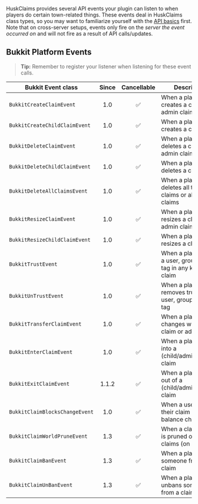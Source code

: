 HuskClaims provides several API events your plugin can listen to when players do certain town-related things. These events deal in HuskClaims class types, so you may want to familiarize yourself with the [API basics](API) first. Note that on cross-server setups, events only fire on the *server the event occurred on* and will not fire as a result of API calls/updates.

## Bukkit Platform Events
> **Tip:** Remember to register your listener when listening for these event calls.

| Bukkit Event class             | Since | Cancellable | Description                                                          |
|--------------------------------|:-----:|:-----------:|----------------------------------------------------------------------|
| `BukkitCreateClaimEvent`       |  1.0  |      ✅      | When a player creates a claim or admin claim                         |
| `BukkitCreateChildClaimEvent`  |  1.0  |      ✅      | When a player creates a child claim                                  |
| `BukkitDeleteClaimEvent`       |  1.0  |      ✅      | When a player deletes a claim or admin claim                         |
| `BukkitDeleteChildClaimEvent`  |  1.0  |      ✅      | When a player deletes a child claim                                  |
| `BukkitDeleteAllClaimsEvent`   |  1.0  |      ✅      | When a player deletes all their claims or all admin claims           |
| `BukkitResizeClaimEvent`       |  1.0  |      ✅      | When a player resizes a claim or admin claim                         |
| `BukkitResizeChildClaimEvent`  |  1.0  |      ✅      | When a player resizes a child claim                                  |
| `BukkitTrustEvent`             |  1.0  |      ✅      | When a player trusts a user, group or trust tag in any kind of claim |
| `BukkitUnTrustEvent`           |  1.0  |      ✅      | When a player removes trust from a user, group, or trust tag         |
| `BukkitTransferClaimEvent`     |  1.0  |      ✅      | When a player changes who owns a claim or admin claim                |
| `BukkitEnterClaimEvent`        |  1.0  |      ✅      | When a player walks into a (child/admin/regular) claim               |
| `BukkitExitClaimEvent`         | 1.1.2 |      ✅      | When a player walks out of a (child/admin/regular) claim             |
| `BukkitClaimBlocksChangeEvent` |  1.0  |      ✅      | When a user has their claim block balance changed                    |
| `BukkitClaimWorldPruneEvent`   |  1.3  |      ✅      | When a claim world is pruned of its claims (on startup)              |
| `BukkitClaimBanEvent`          |  1.3  |      ✅      | When a player bans someone from a claim                              |
| `BukkitClaimUnBanEvent`        |  1.3  |      ✅      | When a player unbans someone from a claim                            |
